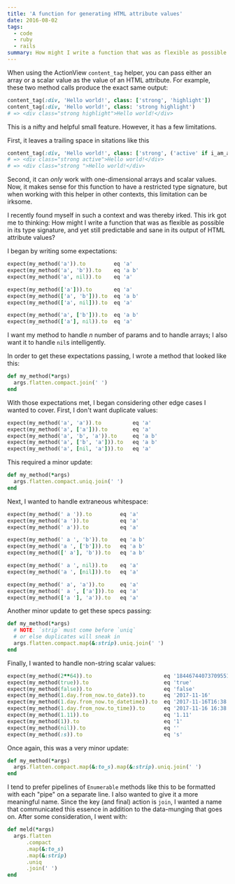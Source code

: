 ```yaml
---
title: 'A function for generating HTML attribute values'
date: 2016-08-02
tags:
  - code
  - ruby
  - rails
summary: How might I write a function that was as flexible as possible in its type signature, and yet still predictable and sane in its output of HTML attribute values?
---
```


When using the ActionView `content_tag` helper, you can pass either an array or a scalar value as the value of an HTML attribute. For example, these two method calls produce the exact same output:

~~~ruby
content_tag(:div, 'Hello world!', class: ['strong', 'highlight'])
content_tag(:div, 'Hello world!', class: 'strong highlight')
# => <div class="strong highlight">Hello world!</div>
~~~

This is a nifty and helpful small feature. However, it has a few limitations.

First, it leaves a trailing space in sitations like this

~~~ruby
content_tag(:div, 'Hello world!', class: ['strong', ('active' if i_am_an_active_item?)])
# => <div class="strong active">Hello world!</div>
# => <div class="strong ">Hello world!</div>
~~~

Second, it can _only_ work with one-dimensional arrays and scalar values. Now, it makes sense for this function to have a restricted type signature, but when working with this helper in other contexts, this limitation can be irksome.

I recently found myself in such a context and was thereby irked. This irk got me to thinking: How might I write a function that was as flexible as possible in its type signature, and yet still predictable and sane in its output of HTML attribute values?

I began by writing some expectations:

~~~ruby
expect(my_method('a')).to         eq 'a'
expect(my_method('a', 'b')).to    eq 'a b'
expect(my_method('a', nil)).to    eq 'a'

expect(my_method(['a'])).to       eq 'a'
expect(my_method(['a', 'b'])).to  eq 'a b'
expect(my_method(['a', nil])).to  eq 'a'

expect(my_method('a', ['b'])).to  eq 'a b'
expect(my_method(['a'], nil)).to  eq 'a'
~~~

I want my method to handle _n_ number of params and to handle arrays; I also want it to handle `nil`s intelligently.

In order to get these expectations passing, I wrote a method that looked like this:

~~~ruby
def my_method(*args)
  args.flatten.compact.join(' ')
end
~~~

With those expectations met, I began considering other edge cases I wanted to cover. First, I don't want duplicate values:

~~~ruby
expect(my_method('a', 'a')).to          eq 'a'
expect(my_method('a', ['a'])).to        eq 'a'
expect(my_method('a', 'b', 'a')).to     eq 'a b'
expect(my_method('a', ['b', 'a'])).to   eq 'a b'
expect(my_method('a', [nil, 'a'])).to   eq 'a'
~~~

This required a minor update:

~~~ruby
def my_method(*args)
  args.flatten.compact.uniq.join(' ')
end
~~~

Next, I wanted to handle extraneous whitespace:

~~~ruby
expect(my_method(' a ')).to         eq 'a'
expect(my_method('a ')).to          eq 'a'
expect(my_method(' a')).to          eq 'a'

expect(my_method(' a ', 'b')).to    eq 'a b'
expect(my_method('a ', ['b'])).to   eq 'a b'
expect(my_method([' a'], 'b')).to   eq 'a b'

expect(my_method(' a ', nil)).to    eq 'a'
expect(my_method('a ', [nil])).to   eq 'a'

expect(my_method(' a', 'a')).to     eq 'a'
expect(my_method(' a ', ['a'])).to  eq 'a'
expect(my_method(['a '], 'a')).to   eq 'a'
~~~

Another minor update to get these specs passing:

~~~ruby
def my_method(*args)
  # NOTE: `strip` must come before `uniq`
  # or else duplicates will sneak in
  args.flatten.compact.map(&:strip).uniq.join(' ')
end
~~~

Finally, I wanted to handle non-string scalar values:

~~~ruby
expect(my_method(2**64)).to                       eq '18446744073709551616'
expect(my_method(true)).to                        eq 'true'
expect(my_method(false)).to                       eq 'false'
expect(my_method(1.day.from_now.to_date)).to      eq '2017-11-16'
expect(my_method(1.day.from_now.to_datetime)).to  eq '2017-11-16T16:38:32-05:00'
expect(my_method(1.day.from_now.to_time)).to      eq '2017-11-16 16:38:45 -0500'
expect(my_method(1.11)).to                        eq '1.11'
expect(my_method(1)).to                           eq '1'
expect(my_method(nil)).to                         eq ''
expect(my_method(:s)).to                          eq 's'
~~~

Once again, this was a very minor update:

~~~ruby
def my_method(*args)
  args.flatten.compact.map(&:to_s).map(&:strip).uniq.join(' ')
end
~~~

I tend to prefer pipelines of `Enumerable` methods like this to be formatted with each "pipe" on a separate line. I also wanted to give it a more meaningful name. Since the key (and final) action is `join`, I wanted a name that communicated this essence in addition to the data-munging that goes on. After some consideration, I went with:

~~~ruby
def meld(*args)
  args.flatten
      .compact
      .map(&:to_s)
      .map(&:strip)
      .uniq
      .join(' ')
end
~~~
